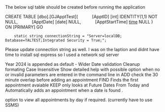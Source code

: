 

 The below sql table should be created before running the application

CREATE TABLE [dbo].[GJApptTest](
      [ApptID] [int] IDENTITY(1,1) NOT NULL,
      [ApptDate] [date] NULL,
      [ApptStartTime] [time](7) NULL
) ON [PRIMARY]
GO


        static string connectionString = "Server=localDB; Database=TALTEST;Integrated Security = True;";
Please update connection string as well.  I was on the laption and didnt have time to install sql express so I used a network sql server

Year 2024 is appended as default   -  Wider Date validation
Cleanup formating
Case Insensitive
Show detailed help with possible option when no or invalid  parameters are entered in the command line 
in ADD check the 30 minute overlap before adding an appointment
FIND Finds the first appointment avaiable 
KEEP  only looks at Future Dates From Today and Automatically adds an appointment when a date is found . 

option to view all appointments by day  if required.   (currently have to use SSMS)

